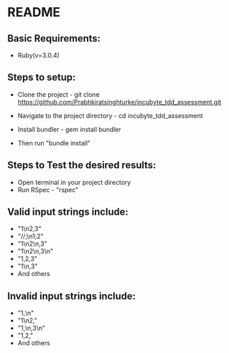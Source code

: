 # README


## Basic Requirements:

* Ruby(v=3.0.4) 


## Steps to setup:

* Clone the project - git clone https://github.com/Prabhkiratsinghturke/incubyte_tdd_assessment.git

* Navigate to the project directory - cd incubyte_tdd_assessment

* Install bundler - gem install bundler

* Then run "bundle install" 


## Steps to Test the desired results:


* Open terminal in your project directory
* Run RSpec - "rspec"


## Valid input strings include:

- "1\n2,3"
- "//;\n1;2"
- "1\n2\n,3"
- "1\n2\n,3\n"
- "1,2,3"
- "1\n,3"
- And others


## Invalid input strings include:

- "1,\n"
- "1\n2,"
- "1,\n,3\n"
- "1,2,"
- And others